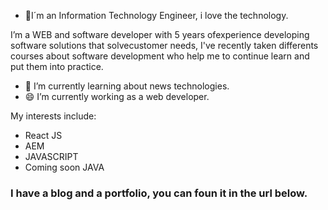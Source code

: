 
- 💚I´m an Information Technology Engineer, i love the technology.

I’m  a  WEB  and  software  developer  with  5  years  ofexperience  developing  software  solutions  that  solvecustomer needs, I've recently taken differents courses about software development who help me to continue learn and put them into practice.

- 🌱 I’m currently learning about news technologies.
- 😄 I’m currently working as a web developer.

My interests include:
- React JS
- AEM
- JAVASCRIPT
- Coming soon JAVA

### I have a blog and a portfolio, you can foun it in the url below.

<!--
**iridian-alt/iridian-alt** is a ✨ _special_  ✨ repository because its `README.md` (this file) appears on your GitHub profile.


- 💚I´m an Information Technology Engineer, i love the technology.

I’m  a  WEB  and  software  developer  with  5  years  ofexperience  developing  software  solutions  that  solvecustomer needs, I've recently taken differents courses about software development who help me to continue learn and put them into practice.

- 🌱 I’m currently learning about news technologies.
- 😄 I’m currently working as a web developer.

My interests include:
- 🐘PHP
- 🐘LARAVEL
- 🐍PYTHON
- 🎁JAVASCRIPT
- 🚡WORDPRESS

-->


